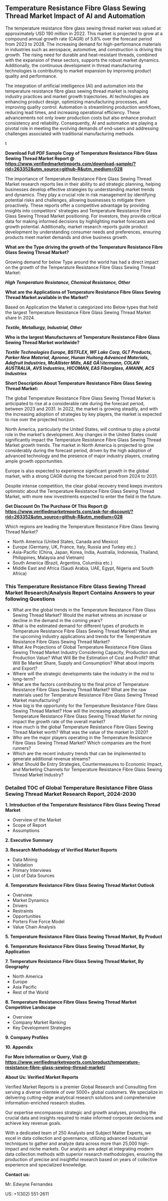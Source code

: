 <h2>Temperature Resistance Fibre Glass Sewing Thread Market Impact of AI and Automation</h2><p>The temperature resistance fibre glass sewing thread market was valued at approximately USD 190 million in 2022. This market is projected to grow at a compound annual growth rate (CAGR) of 5.8% over the forecast period from 2023 to 2028. The increasing demand for high-performance materials in industries such as aerospace, automotive, and construction is driving this growth. The rising need for durable and heat-resistant threads, combined with the expansion of these sectors, supports the robust market dynamics. Additionally, the continuous development in thread manufacturing technologies is contributing to market expansion by improving product quality and performance.</p><p>The integration of artificial intelligence (AI) and automation into the temperature resistance fibre glass sewing thread market is reshaping industry practices and market growth trajectories. AI technologies are enhancing product design, optimizing manufacturing processes, and improving quality control. Automation is streamlining production workflows, reducing lead times, and increasing operational efficiency. These advancements not only lower production costs but also enhance product consistency and reliability. Consequently, AI and automation are playing a pivotal role in meeting the evolving demands of end-users and addressing challenges associated with traditional manufacturing methods.</p>t</p><p id="" class=""><strong>Download Full PDF Sample Copy of Temperature Resistance Fibre Glass Sewing Thread Market Report @ <a href="https://www.verifiedmarketreports.com/download-sample/?rid=263352&utm_source=github-R&utm_medium=028" target="_blank">https://www.verifiedmarketreports.com/download-sample/?rid=263352&utm_source=github-R&utm_medium=028</a></strong></p><p>The importance of&nbsp;Temperature Resistance Fibre Glass Sewing Thread Market research reports lies in their ability to aid strategic planning, helping businesses develop effective strategies by understanding market trends and dynamics. They play a crucial role in risk management by identifying potential risks and challenges, allowing businesses to mitigate them proactively. These reports offer a competitive advantage by providing insights into competitors' strategies and Temperature Resistance Fibre Glass Sewing Thread Market positioning. For investors, they provide critical data for making informed decisions by highlighting market forecasts and growth potential. Additionally, market research reports guide product development by understanding consumer needs and preferences, ensuring products meet market demands and drive business growth.</p><p><strong>What are the&nbsp;Type driving the growth of the Temperature Resistance Fibre Glass Sewing Thread Market?</strong></p><p id="" class="">Growing demand for below Type around the world has had a direct impact on the growth of the Temperature Resistance Fibre Glass Sewing Thread Market:</p><em><strong>High Temperature Resistance, Chemical Resistance, Other</strong></em></p><strong>What are the&nbsp;Applications&nbsp;of Temperature Resistance Fibre Glass Sewing Thread Market available in the Market?</strong></p><p id="" class="">Based on Application the Market is categorized into Below types that held the largest Temperature Resistance Fibre Glass Sewing Thread Market share In 2024.</p><em><strong>Textile, Metallurgy, Industrial, Other</strong></em></p><strong>Who is the largest Manufacturers of Temperature Resistance Fibre Glass Sewing Thread Market worldwide?</strong></p><p><em><strong>Textile Technologies Europe, BSTFLEX, WF Lake Corp, GLT Products, Parker New Material, Apronor, Hunan Huitong Advanced Materials, Adafruit Industries, McAllister Mills, A&E GÃ¼termann, COLAN AUSTRALIA, AVS Industries, HICOMAN, EAS Fiberglass, AMANN, ACS Industries</strong></em></p><p id="" class=""><strong>Short Description About Temperature Resistance Fibre Glass Sewing Thread Market:</strong></p><p>The global Temperature Resistance Fibre Glass Sewing Thread Market is anticipated to rise at a considerable rate during the forecast period, between 2023 and 2031. In 2022, the market is growing steadily, and with the increasing adoption of strategies by key players, the market is expected to rise over the projected horizon.</p><p>North America, particularly the United States, will continue to play a pivotal role in the market's development. Any changes in the United States could significantly impact the Temperature Resistance Fibre Glass Sewing Thread Market growth trends. The market in North America is projected to grow considerably during the forecast period, driven by the high adoption of advanced technology and the presence of major industry players, creating ample growth opportunities.</p><p>Europe is also expected to experience significant growth in the global market, with a strong CAGR during the forecast period from 2024 to 2031.</p><p>Despite intense competition, the clear global recovery trend keeps investors optimistic about the Temperature Resistance Fibre Glass Sewing Thread Market, with more new investments expected to enter the field in the future.</p><p id="" class=""><strong>Get Discount On The Purchase Of This Report @ <a href="https://www.verifiedmarketreports.com/ask-for-discount/?rid=263352&utm_source=github-R&utm_medium=028" target="_blank">https://www.verifiedmarketreports.com/ask-for-discount/?rid=263352&utm_source=github-R&utm_medium=028</a></strong></p>Which regions are leading the Temperature Resistance Fibre Glass Sewing Thread Market?</p><ul><li>North America (United States, Canada and Mexico)</li><li>Europe (Germany, UK, France, Italy, Russia and Turkey etc.)</li><li>Asia-Pacific (China, Japan, Korea, India, Australia, Indonesia, Thailand, Philippines, Malaysia and Vietnam)</li><li>South America (Brazil, Argentina, Columbia etc.)</li><li>Middle East and Africa (Saudi Arabia, UAE, Egypt, Nigeria and South Africa)</li></ul><h3 id="" class="">This Temperature Resistance Fibre Glass Sewing Thread Market Research/Analysis Report Contains Answers to your following Questions</h3><ul><li>What are the global trends in the Temperature Resistance Fibre Glass Sewing Thread Market? Would the market witness an increase or decline in the demand in the coming years?</li><li>What is the estimated demand for different types of products in Temperature Resistance Fibre Glass Sewing Thread Market? What are the upcoming industry applications and trends for the Temperature Resistance Fibre Glass Sewing Thread Market?</li><li>What Are Projections of Global Temperature Resistance Fibre Glass Sewing Thread Market Industry Considering Capacity, Production and Production Value? What Will Be the Estimation of Cost and Profit? What Will Be Market Share, Supply and Consumption? What about imports and Export?</li><li>Where will the strategic developments take the industry in the mid to long-term?</li><li>What are the factors contributing to the final price of Temperature Resistance Fibre Glass Sewing Thread Market? What are the raw materials used for Temperature Resistance Fibre Glass Sewing Thread Market manufacturing?</li><li>How big is the opportunity for the Temperature Resistance Fibre Glass Sewing Thread Market? How will the increasing adoption of Temperature Resistance Fibre Glass Sewing Thread Market for mining impact the growth rate of the overall market?</li><li>How much is the global Temperature Resistance Fibre Glass Sewing Thread Market worth? What was the value of the market In 2020?</li><li>Who are the major players operating in the Temperature Resistance Fibre Glass Sewing Thread Market? Which companies are the front runners?</li><li>Which are the recent industry trends that can be implemented to generate additional revenue streams?</li><li>What Should Be Entry Strategies, Countermeasures to Economic Impact, and Marketing Channels for Temperature Resistance Fibre Glass Sewing Thread Market Industry?</li></ul><h3 id="" class="">Detailed TOC of Global Temperature Resistance Fibre Glass Sewing Thread Market Research Report, 2024-2030</h3><p id="" class=""><strong>1. Introduction of the Temperature Resistance Fibre Glass Sewing Thread Market</strong></p><ul><li>Overview of the Market</li><li>Scope of Report</li><li>Assumptions</li></ul><p id="" class=""><strong>2. Executive Summary</strong></p><p id="" class=""><strong>3. Research Methodology of Verified Market Reports</strong></p><ul><li>Data Mining</li><li>Validation</li><li>Primary Interviews</li><li>List of Data Sources</li></ul><p id="" class=""><strong>4. Temperature Resistance Fibre Glass Sewing Thread Market Outlook</strong></p><ul><li>Overview</li><li>Market Dynamics</li><li>Drivers</li><li>Restraints</li><li>Opportunities</li><li>Porters Five Force Model</li><li>Value Chain Analysis</li></ul><p id="" class=""><strong>5. Temperature Resistance Fibre Glass Sewing Thread Market, By Product</strong></p><p id="" class=""><strong>6. Temperature Resistance Fibre Glass Sewing Thread Market, By Application</strong></p><p id="" class=""><strong>7. Temperature Resistance Fibre Glass Sewing Thread Market, By Geography</strong></p><ul><li>North America</li><li>Europe</li><li>Asia Pacific</li><li>Rest of the World</li></ul><p id="" class=""><strong>8. Temperature Resistance Fibre Glass Sewing Thread Market Competitive Landscape</strong></p><ul><li>Overview</li><li>Company Market Ranking</li><li>Key Development Strategies</li></ul><p id="" class=""><strong>9. Company Profiles</strong></p><p id="" class=""><strong>10. Appendix</strong></p><p id="" class=""><strong>For More Information or Query, Visit @ <a href="https://www.verifiedmarketreports.com/product/temperature-resistance-fibre-glass-sewing-thread-market/" target="_blank">https://www.verifiedmarketreports.com/product/temperature-resistance-fibre-glass-sewing-thread-market/</a></strong></p><p id="" class=""><strong>About Us: Verified Market Reports</strong></p><p id="" class="">Verified Market Reports is a premier Global Research and Consulting firm serving a diverse clientele of over 5000+ global customers. We specialize in delivering cutting-edge analytical research solutions and comprehensive information-enriched research studies.</p><p id="" class="">Our expertise encompasses strategic and growth analyses, providing the crucial data and insights required to make informed corporate decisions and achieve key revenue goals.</p><p id="" class="">With a dedicated team of 250 Analysts and Subject Matter Experts, we excel in data collection and governance, utilizing advanced industrial techniques to gather and analyze data across more than 25,000 high-impact and niche markets. Our analysts are adept at integrating modern data collection methods with superior research methodologies, ensuring the production of precise and insightful research based on years of collective experience and specialized knowledge.</p><p id="" class=""><strong>Contact us:</strong></p><p id="" class="">Mr. Edwyne Fernandes</p><p id="" class="">US: +1(302) 551-2611</p>